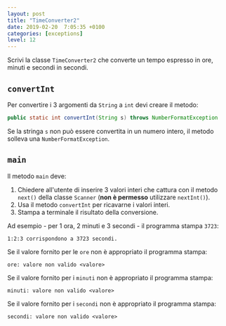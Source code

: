 ```yaml
---
layout: post
title: "TimeConverter2"
date: 2019-02-20  7:05:35 +0100
categories: [exceptions]
level: 12
---
```



Scrivi la classe `TimeConverter2` che converte un tempo espresso in ore, minuti e secondi in secondi. 

## `convertInt`
Per convertire i 3 argomenti da `String` a `int` devi creare il metodo:

~~~java
public static int convertInt(String s) throws NumberFormatException 
~~~

Se la stringa `s` non può essere convertita in un numero intero, il metodo solleva una `NumberFormatException`.

## `main`
Il metodo `main` deve:

1. Chiedere all'utente di inserire 3 valori interi che cattura con il metodo `next()` della classe `Scanner` (**non è permesso** utilizzare `nextInt()`). 
2. Usa il metodo `convertInt` per ricavarne i valori interi.
3. Stampa a terminale il risultato della conversione.

Ad esempio - per 1 ora, 2 minuti e 3 secondi - il programma stampa `3723`:

~~~
1:2:3 corrispondono a 3723 secondi.
~~~

Se il valore fornito per le `ore` non è appropriato il programma stampa:

~~~
ore: valore non valido <valore>
~~~


Se il valore fornito per i `minuti` non è appropriato il programma stampa:

~~~
minuti: valore non valido <valore>
~~~

Se il valore fornito per i `secondi` non è appropriato il programma stampa:

~~~
secondi: valore non valido <valore>
~~~